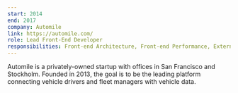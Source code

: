 ```yaml
---
start: 2014
end: 2017
company: Automile
link: https://automile.com/
role: Lead Front-End Developer
responsibilities: Front-end Architecture, Front-end Performance, External Website, Web App, Pattern Library, Email Templates
---
```


Automile is a privately-owned startup with offices in San Francisco and Stockholm. Founded in 2013, the goal is to be the leading platform connecting vehicle drivers and fleet managers with vehicle data.
